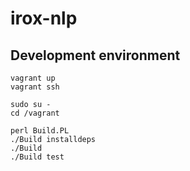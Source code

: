 # irox-nlp

## Development environment

	vagrant up
	vagrant ssh

	sudo su -
	cd /vagrant

	perl Build.PL
	./Build installdeps
	./Build
	./Build test
